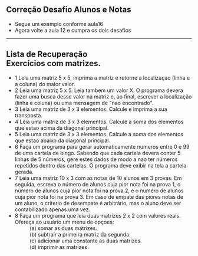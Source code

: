 Correção Desafio Alunos e Notas<br/>
-----------
- Segue um exemplo conforme aula16
- Agora volte a aula 12 e cumpra os dois desafios
-----------
Lista de Recuperação<br/>
Exercícios com matrizes.
-----------
- 1 Leia uma matriz 5 x 5, imprima a matriz e retorne a localizaçao (linha e a coluna) do maior valor.
- 2 Leia uma matriz 5 x 5. Leia tambem um valor X. O programa devera fazer uma busca desse valor na matriz e, ao final, escrever a localização (linha e coluna) ou uma mensagem de "nao encontrado".
- 3 Leia uma matriz de 3 x 3 elementos. Calcule e imprima a sua transposta.
- 4 Leia uma matriz de 3 x 3 elementos. Calcule a soma dos elementos que estao acima da diagonal principal.
- 5 Leia uma matriz de 3 x 3 elementos. Calcule a soma dos elementos que estao abaixo da diagonal principal.
- 6 Faça um programa para gerar automaticamente numeros entre 0 e 99 de uma cartela de bingo. Sabendo que cada cartela devera conter 5 linhas de 5 números, gere estes dados de modo a nao ter números repetidos dentro das cartelas. O programa deve exibir na tela a cartela gerada.
- 7 Leia uma matriz 10 x 3 com as notas de 10 alunos em 3 provas. Em seguida, escreva o número de alunos cuja pior nota foi na prova 1, o número de alunos cuja pior nota foi na prova 2, e o numero de alunos cuja pior nota foi na prova 3. Em caso de empate das piores notas de um aluno, o criterio de desempate é arbitrário, mas o aluno deve ser contabilizado apenas uma vez.
- 8 Faça um programa que leia duas matrizes 2 x 2 com valores reais. Ofereça ao usuário um menu de opçoes:<br/>
	<dd>
	(a) somar as duas matrizes.<br/>
	(b) subtrair a primeira matriz da segunda.<br/>
	(c) adicionar uma constante as duas matrizes.<br/>
	(d) imprimir as matrizes.
	</dd>
